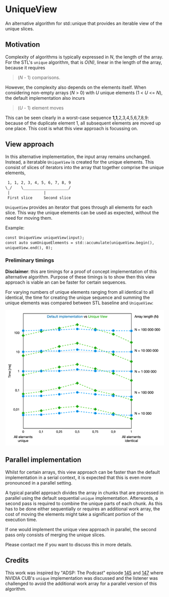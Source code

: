 # UniqueView

An alternative algorithm for std::unique that provides an iterable view of the unique slices.

## Motivation

Complexity of algorithms is typically expressed in _N_, the length of the array. For the STL's `unique` algorithm, that is _O(N)_, linear in the length of the array, because it requires

> (_N_ - 1) comparisons.

However, the complexity also depends on the elements itself. When considering non-empty arrays (_N_ > 0) with _U_ unique elements (1 < _U_ <= _N_), the default implementation also incurs

> (_U_ - 1) element moves

This can be seen clearly in a worst-case sequence **1,1**,2,3,4,5,6,7,8,9: because of the duplicate element 1, all subsequent elements are moved up one place. This cost is what this view approach is focussing on.

## View approach

In this alternative implementation, the input array remains unchanged. Instead, a iteratable `UniqueView` is created for the unique elements. This consist of slices of iterators into the array that together comprise the unique elements,

     1, 1, 2, 3, 4, 5, 6, 7, 8, 9
    \_/    \____________________/
     |               |
     First slice     Second slice

`UniqueView` provides an iterator that goes through all elements for each slice. This way the unique elements can be used as expected, without the need for moving them.

Example:

    const UniqueView uniqueView(input);
    const auto sumUniqueElements = std::accumulate(uniqueView.begin(), uniqueView.end(), 0);

### Preliminary timings

**Disclaimer**: this are timings for a proof of concept implementation of this alternative algorithm. Purpose of these timings is to show then this view approach is viable an can be faster for certain sequences.

For varying numbers of unique elements ranging from all identical to all identical, the time for creating the unique sequence and summing the unique elements was compared between STL baseline and `UniqueView`:

![Preliminary timings comparing the default implementation with UniqueView](https://raw.githubusercontent.com/koenpoppe/UniqueView/main/UniqueView-preliminary%20timings.png)

## Parallel implementation

Whilst for certain arrays, this view approach can be faster than the default implementation in a serial context, it is expected that this is even more pronounced in a parallel setting.

A typical parallel approach divides the array in chunks that are processed in parallel using the default sequential `unique` implementation. Afterwards, a second pass is required to combine the unique parts of each chunk. As this has to be done either sequentially or requires an additional work array, the cost of moving the elements might take a significant portion of the execution time.

If one would implement the unique view approach in parallel, the second pass only consists of merging the unique slices.

Please contact me if you want to discuss this in more details.

## Credits

This work was inspired by "ADSP: The Podcast" episode [145](https://adspthepodcast.com/2023/09/01/Episode-145.html) and [147](https://adspthepodcast.com/2023/09/15/Episode-147.html) where NVIDIA CUB's `unique` implementation was discussed and the listener was challenged to avoid the additional work array for a parallel version of this algorithm.
